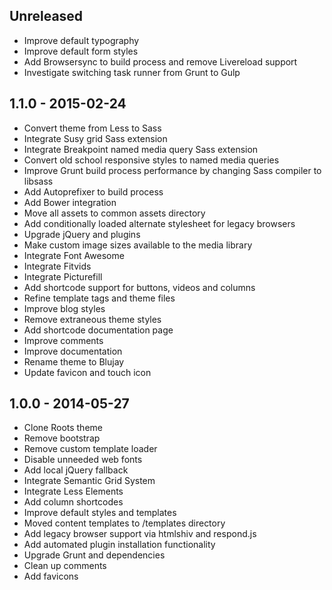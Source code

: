 ## Unreleased
* Improve default typography
* Improve default form styles
* Add Browsersync to build process and remove Livereload support
* Investigate switching task runner from Grunt to Gulp

## 1.1.0 - 2015-02-24
* Convert theme from Less to Sass
* Integrate Susy grid Sass extension
* Integrate Breakpoint named media query Sass extension
* Convert old school responsive styles to named media queries
* Improve Grunt build process performance by changing Sass compiler to libsass
* Add Autoprefixer to build process
* Add Bower integration
* Move all assets to common assets directory
* Add conditionally loaded alternate stylesheet for legacy browsers
* Upgrade jQuery and plugins
* Make custom image sizes available to the media library
* Integrate Font Awesome
* Integrate Fitvids
* Integrate Picturefill
* Add shortcode support for buttons, videos and columns
* Refine template tags and theme files
* Improve blog styles
* Remove extraneous theme styles
* Add shortcode documentation page
* Improve comments
* Improve documentation
* Rename theme to Blujay
* Update favicon and touch icon

## 1.0.0 - 2014-05-27
* Clone Roots theme
* Remove bootstrap
* Remove custom template loader
* Disable unneeded web fonts
* Add local jQuery fallback
* Integrate Semantic Grid System
* Integrate Less Elements
* Add column shortcodes
* Improve default styles and templates
* Moved content templates to /templates directory
* Add legacy browser support via htmlshiv and respond.js
* Add automated plugin installation functionality
* Upgrade Grunt and dependencies
* Clean up comments
* Add favicons
